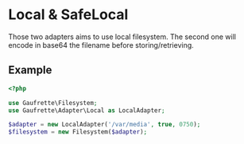 # Local & SafeLocal

Those two adapters aims to use local filesystem. The second one will encode in base64 the filename before storing/retrieving.

## Example

```php
<?php

use Gaufrette\Filesystem;
use Gaufrette\Adapter\Local as LocalAdapter;

$adapter = new LocalAdapter('/var/media', true, 0750);
$filesystem = new Filesystem($adapter);
```
